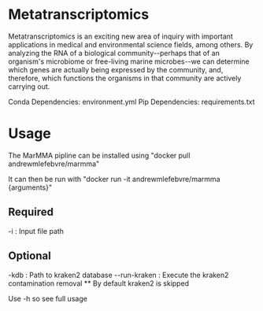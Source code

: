 # Metatranscriptomics

Metatranscriptomics is an exciting new area of inquiry with important applications in medical and environmental science fields, among others. By analyzing the RNA of a biological community--perhaps that of an organism's microbiome or free-living marine microbes--we can determine which genes are actually being expressed by the community, and, therefore, which functions the organisms in that community are actively carrying out.

Conda Dependencies: environment.yml
Pip Dependencies: requirements.txt

# Usage

The MarMMA pipline can be installed using "docker pull andrewmlefebvre/marmma"

It can then be run with "docker run -it andrewmlefebvre/marmma {arguments}"

## Required
-i : Input file path

## Optional
-kdb : Path to kraken2 database
--run-kraken : Execute the kraken2 contamination removal
** By default kraken2 is skipped

Use -h so see full usage